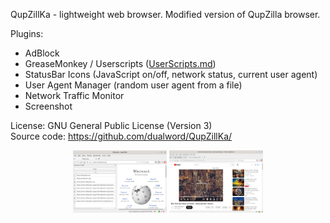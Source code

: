 QupZillKa - lightweight web browser. Modified version of QupZilla browser.  

Plugins:
 - AdBlock
 - GreaseMonkey / Userscripts ([UserScripts.md](userscripts/))
 - StatusBar Icons (JavaScript on/off, network status, current user agent)
 - User Agent Manager (random user agent from a file)
 - Network Traffic Monitor
 - Screenshot

License: GNU General Public License (Version 3)  
Source code: https://github.com/dualword/QupZillKa/  

<p align="middle">
<img src="screenshot.png" height="100" width="150" alt="Network traffic monitor" title="Network traffic monitor"/>
<img src="youtube.png" height="100" width="150" alt="Youtube" title="Youtube"/>
</p>

